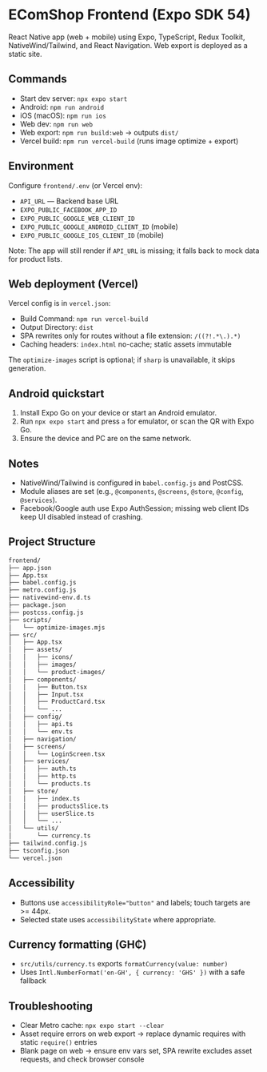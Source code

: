 # EComShop Frontend (Expo SDK 54)

React Native app (web + mobile) using Expo, TypeScript, Redux Toolkit, NativeWind/Tailwind, and React Navigation. Web export is deployed as a static site.

## Commands

- Start dev server: `npx expo start`
- Android: `npm run android`
- iOS (macOS): `npm run ios`
- Web dev: `npm run web`
- Web export: `npm run build:web` → outputs `dist/`
- Vercel build: `npm run vercel-build` (runs image optimize + export)

## Environment

Configure `frontend/.env` (or Vercel env):

- `API_URL` — Backend base URL
- `EXPO_PUBLIC_FACEBOOK_APP_ID`
- `EXPO_PUBLIC_GOOGLE_WEB_CLIENT_ID`
- `EXPO_PUBLIC_GOOGLE_ANDROID_CLIENT_ID` (mobile)
- `EXPO_PUBLIC_GOOGLE_IOS_CLIENT_ID` (mobile)

Note: The app will still render if `API_URL` is missing; it falls back to mock data for product lists.

## Web deployment (Vercel)

Vercel config is in `vercel.json`:

- Build Command: `npm run vercel-build`
- Output Directory: `dist`
- SPA rewrites only for routes without a file extension: `/((?!.*\.).*)`
- Caching headers: `index.html` no-cache; static assets immutable

The `optimize-images` script is optional; if `sharp` is unavailable, it skips generation.

## Android quickstart

1) Install Expo Go on your device or start an Android emulator.
2) Run `npx expo start` and press `a` for emulator, or scan the QR with Expo Go.
3) Ensure the device and PC are on the same network.

## Notes

- NativeWind/Tailwind is configured in `babel.config.js` and PostCSS.
- Module aliases are set (e.g., `@components`, `@screens`, `@store`, `@config`, `@services`).
- Facebook/Google auth use Expo AuthSession; missing web client IDs keep UI disabled instead of crashing.

## Project Structure

```bash
frontend/
├── app.json
├── App.tsx
├── babel.config.js
├── metro.config.js
├── nativewind-env.d.ts
├── package.json
├── postcss.config.js
├── scripts/
│   └── optimize-images.mjs
├── src/
│   ├── App.tsx
│   ├── assets/
│   │   ├── icons/
│   │   ├── images/
│   │   └── product-images/
│   ├── components/
│   │   ├── Button.tsx
│   │   ├── Input.tsx
│   │   ├── ProductCard.tsx
│   │   └── ...
│   ├── config/
│   │   ├── api.ts
│   │   └── env.ts
│   ├── navigation/
│   ├── screens/
│   │   └── LoginScreen.tsx
│   ├── services/
│   │   ├── auth.ts
│   │   ├── http.ts
│   │   └── products.ts
│   ├── store/
│   │   ├── index.ts
│   │   ├── productsSlice.ts
│   │   ├── userSlice.ts
│   │   └── ...
│   └── utils/
│       └── currency.ts
├── tailwind.config.js
├── tsconfig.json
└── vercel.json
```

## Accessibility

- Buttons use `accessibilityRole="button"` and labels; touch targets are >= 44px.
- Selected state uses `accessibilityState` where appropriate.

## Currency formatting (GH₵)

- `src/utils/currency.ts` exports `formatCurrency(value: number)`
- Uses `Intl.NumberFormat('en-GH', { currency: 'GHS' })` with a safe fallback

## Troubleshooting

- Clear Metro cache: `npx expo start --clear`
- Asset require errors on web export → replace dynamic requires with static `require()` entries
- Blank page on web → ensure env vars set, SPA rewrite excludes asset requests, and check browser console
